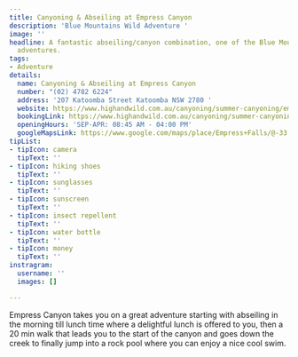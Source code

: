 ```yaml
---
title: Canyoning & Abseiling at Empress Canyon
description: 'Blue Mountains Wild Adventure '
image: ''
headline: A fantastic abseiling/canyon combination, one of the Blue Mountains' best
  adventures.
tags:
- Adventure
details:
  name: Canyoning & Abseiling at Empress Canyon
  number: "(02) 4782 6224"
  address: '207 Katoomba Street Katoomba NSW 2780 '
  website: https://www.highandwild.com.au/canyoning/summer-canyoning/empress-canyon/?gclid=CjwKCAiAxJSPBhAoEiwAeO_fPxtQ6mzeGQcrzRInLysaRuHHGuZKtDL4ONILMgtDcIgaWD2GEV4IDxoCM80QAvD_BwE
  bookingLink: https://www.highandwild.com.au/canyoning/summer-canyoning/empress-canyon/?gclid=CjwKCAiAxJSPBhAoEiwAeO_fPxtQ6mzeGQcrzRInLysaRuHHGuZKtDL4ONILMgtDcIgaWD2GEV4IDxoCM80QAvD_BwE
  openingHours: 'SEP-APR: 08:45 AM - 04:00 PM'
  googleMapsLink: https://www.google.com/maps/place/Empress+Falls/@-33.7204434,150.3568872,17z/data=!3m1!4b1!4m5!3m4!1s0x6b126f04d01013cd:0x78b92eaba56640db!8m2!3d-33.7204479!4d150.3590759
tipList:
- tipIcon: camera
  tipText: ''
- tipIcon: hiking shoes
  tipText: ''
- tipIcon: sunglasses
  tipText: ''
- tipIcon: sunscreen
  tipText: ''
- tipIcon: insect repellent
  tipText: ''
- tipIcon: water bottle
  tipText: ''
- tipIcon: money
  tipText: ''
instragram:
  username: ''
  images: []

---
```

Empress Canyon takes you on a great adventure starting with abseiling in the morning till lunch time where a delightful lunch is offered to you, then a 20 min walk that leads you to the start of the canyon and goes down the creek to finally jump into a rock pool where you can enjoy a nice cool swim. 